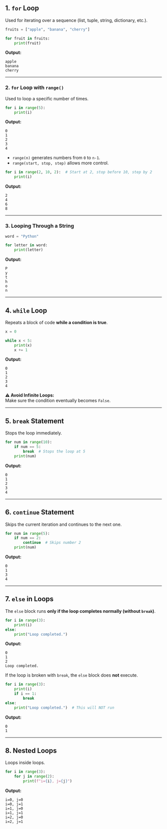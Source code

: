 ## 1. `for` Loop
Used for iterating over a sequence (list, tuple, string, dictionary, etc.).

```python
fruits = ["apple", "banana", "cherry"]

for fruit in fruits:
    print(fruit)
```

**Output:**  
```
apple
banana
cherry
```

---

### 2. `for` Loop with `range()`
Used to loop a specific number of times.

```python
for i in range(5):
    print(i)
```

**Output:**  
```
0
1
2
3
4
```

- `range(n)` generates numbers from `0` to `n-1`.
- `range(start, stop, step)` allows more control.

```python
for i in range(2, 10, 2):  # Start at 2, stop before 10, step by 2
    print(i)
```

**Output:**  
```
2
4
6
8
```

---

### 3. Looping Through a String
```python
word = "Python"

for letter in word:
    print(letter)
```

**Output:**  
```
P
y
t
h
o
n
```

---

## 4. `while` Loop
Repeats a block of code **while a condition is true**.

```python
x = 0

while x < 5:
    print(x)
    x += 1
```

**Output:**  
```
0
1
2
3
4
```

**⚠️ Avoid Infinite Loops:**  
Make sure the condition eventually becomes `False`.

---

## 5. `break` Statement
Stops the loop immediately.

```python
for num in range(10):
    if num == 5:
        break  # Stops the loop at 5
    print(num)
```

**Output:**  
```
0
1
2
3
4
```

---

## 6. `continue` Statement
Skips the current iteration and continues to the next one.

```python
for num in range(5):
    if num == 2:
        continue  # Skips number 2
    print(num)
```

**Output:**  
```
0
1
3
4
```

---

## 7. `else` in Loops
The `else` block runs **only if the loop completes normally (without `break`)**.

```python
for i in range(3):
    print(i)
else:
    print("Loop completed.")
```

**Output:**  
```
0
1
2
Loop completed.
```

If the loop is broken with `break`, the `else` block does **not** execute.

```python
for i in range(3):
    print(i)
    if i == 1:
        break
else:
    print("Loop completed.")  # This will NOT run
```

**Output:**  
```
0
1
```

---

## 8. Nested Loops
Loops inside loops.

```python
for i in range(3):
    for j in range(2):
        print(f"i={i}, j={j}")
```

**Output:**  
```
i=0, j=0
i=0, j=1
i=1, j=0
i=1, j=1
i=2, j=0
i=2, j=1
```
